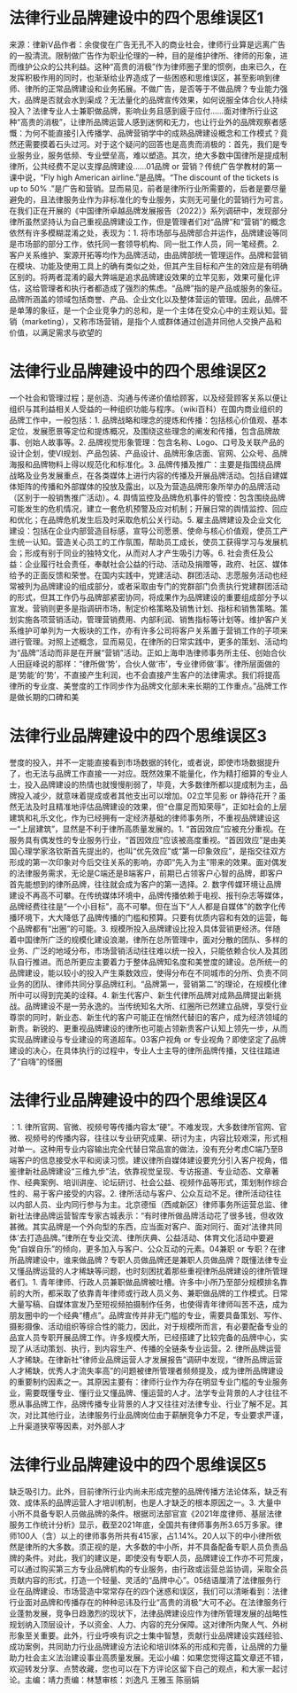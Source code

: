 # 法律行业品牌建设中的四个思维误区1

来源：律新V品作者：余俊俊在广告无孔不入的商业社会，律师行业算是远离广告的一股清流。限制做广告作为职业伦理的一种，目的是维护律所、律师的形象，进而维护公众的公共利益。这种“高贵的消极”作为律师圈子里的惯例，由来已久，在发挥积极作用的同时，也渐渐给业界造成了一些困惑和思维误区，甚至影响到律师、律所的正常品牌建设和业务拓展。不做广告，是否等于不做品牌？专业能力强大，品牌是否就会水到渠成？无法量化的品牌宣传效果，如何说服全体合伙人持续投入？法律专业人士兼职做品牌，影响业务且感到疲于应付……面对律所行业这种“高贵的消极”，让律所品牌运营人感到迷惘和无力，也让行业外的品牌观察者感慨：为何不能直接引入传播学、品牌营销学中的成熟品牌建设概念和工作模式？竟然还需要摸着石头过河。对于这个疑问的回答也是高贵而消极的：首先，我们是专业服务业，服务低频、专业壁垒高，难以塑造。其次，绝大多数中国律所是提成制律所，公共经费不足以支撑品牌建设……01品牌 or 营销？传统广告学教材的第一课中说，“Fly high American airline.”是品牌。“The discount of the tickets is up to 50% .”是广告和营销。显而易见，前者是律所行业所需要的，后者是要尽量避免的，且法律服务业作为非标准化的专业服务，实则无可量化的营销行为可言。在我们正在开展的《中国律所卓越品牌发展报告（2022）》系列调研中，发现部分律所虽然坚持认为自己重视品牌建设工作，但是管理者们对“品牌”和“营销”的概念依然有许多模糊混淆之处，表现为：1. 将市场部与品牌部合并运作，品牌建设等同是市场部的部分工作，依托同一套领导机构、同一批工作人员，同一笔经费。2. 客户关系维护、案源开拓等均作为品牌活动，由品牌部统一管理运作。品牌和营销在模块、功能及使用工具上的确有类似之处，但其产生目标和产生的效应是有明确区别的。将两者混淆的最大弊端是追求品牌建设效果的立竿见影，效果可量化评估，这给管理者和执行者都造成了强烈的焦虑。“品牌”指的是产品或服务的象征。品牌所涵盖的领域包括商誉、产品、企业文化以及整体营运的管理。因此，品牌不是单薄的象征，是一个企业竞争力的总和，是一个主体在受众心中的主观认知。营销（marketing），又称市场营销，是指个人或群体通过创造并同他人交换产品和价值，以满足需求与欲望的

# 法律行业品牌建设中的四个思维误区2

一个社会和管理过程；是创造、沟通与传递价值给顾客，以及经营顾客关系以便让组织与其利益相关人受益的一种组织功能与程序。（wiki百科）在国内商业组织的品牌工作中，一般包括：1. 品牌战略和理念的提炼和传播：包括核心价值观、基本定位，发展愿景等定位和提炼概况，及围绕这些理念的阐发和传播，包含品牌故事、创始人故事等。2. 品牌视觉形象管理：包含名称、Logo、口号及关联产品的设计企划，使VI规划、产品包装、产品设计、品牌形象店面、官网、公众号、品牌海报和品牌物料上得以规范化和标准化。3. 品牌传播及推广：主要是指围绕品牌战略及业务发展重点，在各类媒体上进行内容的传播及开展品牌活动。包括自建媒体矩阵的传播和外部媒体的投放及露出，以及为营造品牌形象所举办的品牌活动（区别于一般销售推广活动）。4. 舆情监控及品牌危机事件的管控：包含围绕品牌可能发生的危机情况，建立一套危机预警及应对机制；开展日常的舆情监控、回应和优化；在品牌危机发生后及时采取危机公关行动。5. 雇主品牌建设及企业文化建设：包括在企业内部营造目标感，宣导公司愿景、使命与核心价值观，使员工产生统一认知。营造关心员工的工作氛围，帮助员工成长，使员工获得学习与发展机会；形成有别于同业的独特文化，从而对人才产生吸引力等。6. 社会责任及公益：企业履行社会责任，奉献社会公益的行动、活动及捐赠等，政府、社区、媒体给予的正面反馈和荣誉。在国内实践中，党建活动、群团活动、志愿服务活动也经常被列为品牌建设的组成部分，或者采取由专门的党群部门负责执行党建群团活动的形式，但其工作仍与品牌部紧密协同，将成果作为品牌建设的重要组成部分予以宣发。营销则更多是指调研市场，制定价格策略及销售计划、指标和销售策略。策划实施各项营销活动，管理营销费用、内部利润、销售指标等计划等。维护客户关系维护可单列为一大板块的工作，亦有许多公司将客户关系置于营销工作的子项来进行管理。对照上述概念，显而易见，在律所的日常实践中，更多的策划、活动均为“品牌”活动而非是在开展“营销”活动。正如上海申浩律师事务所主任、创始合伙人田庭峰说的那样：“律所做‘势’，合伙人做‘市’，专业律师做‘事’。律所层面做的是‘势能’的‘势’，不直接产生利润，也不会直接产生客户的法律需求。我们将提高律所的专业度、美誉度的工作同步作为品牌文化部未来长期的工作重点。”品牌工作是做长期的口碑和美

# 法律行业品牌建设中的四个思维误区3

誉度的投入，并不一定能直接看到市场数据的转化，或者说，即使市场数据提升了，也无法与品牌工作直接一一对应。既然效果不能量化，作为精打细算的专业人士，投入品牌建设的热情也就慢慢削弱了，毕竟，大多数律所都以提成制为主，品牌投入减少，就意味着提成或者其他支出可以增加。02立竿见影 or 静待花开？虽然无法及时且精准地评估品牌建设的效果，但“仓廪足而知荣辱”，正如社会的上层建筑和礼乐文化，作为已经拥有一定经济基础的律师事务所，不重视品牌建设这一“上层建筑”，显然是不利于律所高质量发展的。1. “首因效应”应被充分重视。在服务具有偶发性的专业服务行业，“首因效应”应该被高度重视。“首因效应”是由美国心理学家洛钦斯首先提出的，也叫“优先效应”或“第一印象效应”，是指交往双方形成的第一次印象对今后交往关系的影响，亦即“先入为主”带来的效果。面对偶发的法律服务需求，无论是C端还是B端客户，前期已占领客户心智的品牌，即客户首先能想到的律所品牌，往往就会成为客户的第一选择。2. 数字传媒环境让品牌建设不再高不可攀。在传统媒体环境中，品牌传播依赖于电视、报刊杂志等媒体，品牌经费往往是“一个小目标”，高不可攀。但在当下“人人都是自媒体”的数字化传播环境下，大大降低了品牌传播的门槛和预算。只要有优质内容和有效的运营，每个品牌都有“出圈”的可能。3. 规模所投入品牌建设比投入具体营销更经济。伴随着中国律所广泛的规模化建设浪潮，律所在总所管理中，面对分散的团队、多样的业务、广泛的地域分布，市场营销活动往往难以统一投入，只能依赖合伙人及其团队自行推进。而总所更应主要着力于整体品牌知名度和美誉度的建设。总所统一的品牌建设，能以较小的投入产生乘数效应，使得分布在不同城市的分所、负责不同业务的团队、律师共同分享品牌红利。“品牌第一，营销第二”的理论，在规模化律所中可以得到完美的诠释。4. 新生代客户、新生代律所品牌对成熟品牌提出新挑战。品牌建设不是一劳永逸的。当传统知名大所、红圈所已然建立品牌，享受行业尊崇的同时，新业态、新生代的客户可能正在悄然代替旧的客户，成为经济领域的新贵。新锐的、更重视品牌建设的律所也可能占领新贵客户认知上领先一步，从而实现品牌建设与专业建设的弯道超车。03客户视角 or 专业视角？即使坚定了品牌建设的决心，在具体执行的过程中，专业人士主导的律所品牌传播，又往往踏进了“自嗨”的怪圈

# 法律行业品牌建设中的四个思维误区4

：1. 律所官网、官微、视频号等传播内容太“硬”。不难发现，大多数律所官网、官微、视频号的传播内容，往往以专业研究成果、研讨为主，内容比较艰深，形式相对单一。这种用专业内容输出完全代替日常品宣的做法，没有充分考虑C端乃至B端客户的信息接受水平和阅读习惯。建议律所自媒体建设要充分引入客户视角，借鉴律新社品牌建设“三维九步”法，依靠视觉呈现、专访报道、专业动态、文章著作、经典案例、培训讲座、论坛研讨、社会公益、视频作品等形式，策划制作综合性的、易于客户接受的内容。2. 律所活动与客户、公众互动不足。律所活动往往以内部人员、业内同行参与为主。北京德恒（西咸新区）律师事务所运营总监、律新社法律品牌运营智库专家古城表示：“有时律所做品牌活动花了很多钱，但收效甚微。其实品牌是一个外向型的东西，应当面对客户、面对同行、面对‘法律共同体’去打造品牌。”律所在专业交流、律所庆典、公益活动、体育文化活动中要避免“自娱自乐”的倾向，更多加入与客户、公众互动的元素。04兼职 or 专职？在律所品牌建设中，谁来做品牌？专职人员做品牌还是兼职人员做品牌？既懂法律专业又懂品牌运营的人才稀缺等问题，也时刻困扰着那些重视律所品牌建设的律所管理者们。1. 青年律师、行政人员兼职做品牌被吐槽。许多中小所乃至部分规模排名靠前的大所，都采取了依靠青年律师或行政人员义务、兼职做品牌的工作模式。日常大量写稿、自媒体宣发乃至短视频拍摄制作任务，也使得青年律师叫苦不迭，成为朋友圈中的一个经典“槽点”。品牌宣传并非无门槛的专业，需要具备策划、写作、摄影摄像、活动组织等综合性的能力，因此，对于规模所而言，有必要配备专业的品宣人员专职开展品牌工作。许多规模大所，已经搭建了比较完备的品牌中心，实现了从活动策划、执行，到内容生产、传播的全链条专业运营。2. 律所品牌运营人才稀缺。在律新社“律师业品牌运营人才发展报告”调研中发现，“律所品牌运营人才稀缺，优秀人才流失率高”的问题被律所管理者频频提及，成为律所品牌建设的重要制约因素之一。其原因主要有：律师行业作为存在明显专业门槛的专业服务业，需要既懂专业、懂行业又懂品牌、懂运营的人才。法学专业背景的人才往往不愿从事品牌工作，品牌传播专业背景的人才又往往对法律专业、行业了解不足。其次，对比其他行业，法律服务行业品牌岗位由于薪酬竞争力不足，专业要求严谨，上升渠道狭窄等因素，对外部人才

# 法律行业品牌建设中的四个思维误区5

缺乏吸引力。此外，目前律所行业内尚未形成完整的品牌传播方法论体系，缺乏有效、成体系的品牌运营人才培训机制，也是人才缺乏的根本原因之一。3. 大量中小所不具备专职人员做品牌的条件。根据司法部官宣《2021年度律师、基层法律服务工作统计分析》显示，截至2021年底，全国共有律师事务所3.65万多家。律师100人（含）以上的律师事务所共有415家，占1.14%。20人以下的中小律所依然是律所的大多数。须正视的是，大多数的中小所，并不具备配备专职人员负责品牌的条件。对此，我们的建议是，即使没有专职人员，品牌建设工作亦不可荒废，可以通过购买第三方专业品牌机构的专业服务，由行政或运营总监协调，采取全员贡献内容的形式，打造一个轻量、灵活的“品牌中心”。05结语厘清了法律服务行业在品牌建设、市场营造中常常存在的四个迷惑和误区，我们可以清晰看到：法律行业面对品牌和传播存在的种种忌讳及行业“高贵的消极”大可不必。在法律服务行业蓬勃发展，竞争日趋激烈的现状下，法律品牌建设应作为律所管理发展的战略性规划纳入顶层设计，予以资金、人力、内容的充分保障。这对律所内聚人气、外树形象至关重要。此外，行业呼唤有识之士集中智慧，贡献行业品牌建设实践经验、成功案例，共同助力行业品牌建设方法论和培训体系的形成和完善，让品牌的力量助力社会主义法治建设事业高质量发展。无讼小编：如果您觉得这篇文章还不错，欢迎转发分享、点赞收藏，您也可以在下方评论区留下自己的观点，和大家一起讨论。主编：靖力责编：林慧审核：刘逸凡 王雅玉 陈丽娟 


